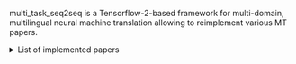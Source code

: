 multi_task_seq2seq is a Tensorflow-2-based framework for multi-domain, multilingual neural machine translation allowing to reimplement various MT papers.

<details><summary>List of implemented papers</summary><p>

* **Residual Adapters**
  + [Simple, scalable adaptation for neural machine translation. (Ankur Bapna and Orhan Firat. 2019)]
* **Effective Domain Mixing**
  + [Effective Domain Mixing for Neural Machine Translation. (Denny Britz, Quoc Le, Reid Pryzant)]
* **Domain Control**
  + [Domain Control for Neural Machine Translation. (Catherine Kobus, Josep Crego, Jean Senellart)]
* **Differentiable Data Selection**
  + [Balancing Training for Multilingual Neural Machine Translation (Xinyi Wang, Yulia Tsvetkov, Graham Neubig)]
* **Lexicalized Domain Representation**
  + [Generic and Specialized Word Embeddings for Multi-Domain Machine Translation (Minh Quang Pham, Josep-Maria Crego, François Yvon, Jean Senellart)]
# Requirements and Installation
* TensorFlow == 2.3
* Python version == 3.7
* TensorFlow Probability == 0.13
* TensorFlow addons == 0.13
